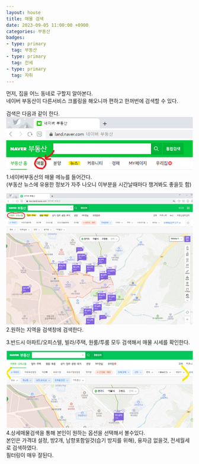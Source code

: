 ```yaml
---
layout: house
title: 매물 검색
date: 2023-09-05 11:00:00 +0900
categories: 부동산
badges:
- type: primary
  tag: 부동산
- type: primary
  tag: 전세
- type: primary
  tag: 자취
---
```

먼저, 집을 어느 동네로 구할지 알아본다. <br>
네이버 부동산이 다른서비스 크롤링을 해오니까 편하고 한꺼번에 검색할 수 있다. <br>

검색은 다음과 같이 한다. <br>
![house1.png](/assets/img/house1.png)<br>
1.네이버부동산의 매물 메뉴를 들어간다. <br>
(부동산 뉴스에 유용한 정보가 자주 나오니 이부분을 시간날때마다 챙겨봐도 좋을듯 함)<br>

![house1_2.png](/assets/img/house1_2.png)<br>
2.원하는 지역을 검색창에 검색한다.<br>

3.반드시 아파트/오피스텔, 빌라/주택, 원룸/투룸 모두 검색해서 매물 시세를 확인한다.<br>

![house1_2.png](/assets/img/house1_3.png)<br>
4.상세매물검색을 통해 본인이 원하는 옵션을 선택해서 볼수있다.<br>
본인은 가격대 설정, 방2개, 남향포함일것(습기 방지를 위해), 융자금 없을것, 전세월세로 검색하였다.<br>
필터링이 매우 잘된다.

